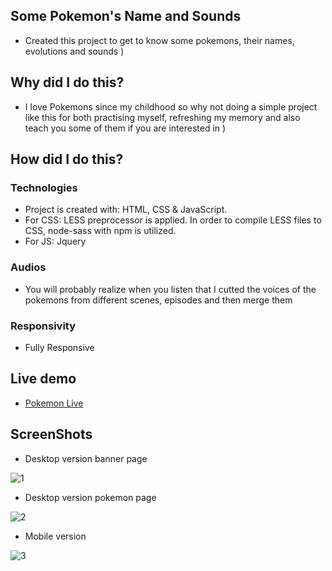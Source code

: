 ## Some Pokemon's Name and Sounds
<ul>
<li>Created this project to get to know some pokemons, their names, evolutions and sounds ) </li>
</ul>

## Why did I do this?
<ul>
<li>I love Pokemons since my childhood so why not doing a simple project like this for both practising myself, refreshing my memory and also teach you some of them if you are interested in )   </li>
 </ul>

## How did I do this?
### Technologies
<ul>
<li>Project is created with: HTML, CSS & JavaScript.</li>
<li>For CSS: LESS preprocessor is applied. In order to compile LESS files to CSS, node-sass with npm is utilized.</li>
<li>For JS: Jquery</li>
</ul>

### Audios
<ul>
<li>You will probably realize when you listen that I cutted the voices of the pokemons from different scenes, episodes and then merge them</li>
</ul>

### Responsivity
<ul>
<li>Fully Responsive</li>
</ul>

## Live demo
<ul> 
<li><a href="https://pokemon-gray.vercel.app/" target="_blank">Pokemon Live</a></li>
</ul>

## ScreenShots
<ul>
<li>Desktop version banner page</li>
</ul>

![1](https://user-images.githubusercontent.com/72968539/103764410-b4a54080-501b-11eb-9aa6-d1ebee80b9cc.png)
<ul>
<li>Desktop version pokemon page</li>
</ul>

![2](https://user-images.githubusercontent.com/72968539/103764455-cab30100-501b-11eb-96f2-18d67fb65d69.png)
<ul>
<li>Mobile version</li>
</ul>

![3](https://user-images.githubusercontent.com/72968539/103764503-de5e6780-501b-11eb-886d-4416811b9c66.png)

